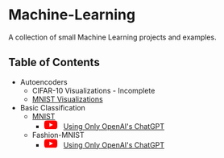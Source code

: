 [logo]: https://github.com/Kinvert/resume/blob/main/zfiles/youtube_logo.png

# Machine-Learning

A collection of small Machine Learning projects and examples.

## Table of Contents

- Autoencoders
  - CIFAR-10 Visualizations - Incomplete
  - [MNIST Visualizations](https://github.com/Kinvert/Machine-Learning/tree/master/Autoencoders/MNIST-Visualizations)
- Basic Classification
  - [MNIST](https://github.com/Kinvert/Machine-Learning/tree/master/Basic-Classification/MNIST)
    - [![Youtube Link][logo]](https://youtu.be/MetDgYqPD1I) &nbsp; [Using Only OpenAI's ChatGPT](https://github.com/Kinvert/Machine-Learning/tree/master/Basic-Classification/MNIST/TensorFlow-JS)
  - Fashion-MNIST
    - [![Youtube Link][logo]](https://youtu.be/IRfDrkd__VE) &nbsp; [Using Only OpenAI's ChatGPT](https://github.com/Kinvert/Machine-Learning/tree/master/Basic-Classification/Fashion-MNIST)
    
